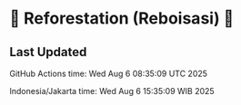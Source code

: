 
# 🌳 Reforestation (Reboisasi) 🌲

## Last Updated

GitHub Actions time: Wed Aug  6 08:35:09 UTC 2025

Indonesia/Jakarta time: Wed Aug  6 15:35:09 WIB 2025
